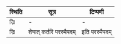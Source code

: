 | स्थिति | सूत्र | टिप्पणी |
| ----- | ------- | ------ |
| ज्रि | - | - |
| ज्रि | शेषात् कर्तरि परस्मैपदम् | इति परस्मैपदम् |
